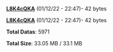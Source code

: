 [**L8K4cQKA**](/data/L8K4cQKA.txt) (01/12/22 - 22:47)- 42 bytes

[**L8K4cQKA**](/data/L8K4cQKA.txt) (01/12/22 - 22:47)- 42 bytes

**Total Datas**: 5971

**Total Size**: 33.05 MB / 33.1 MB